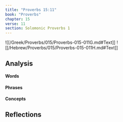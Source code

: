 ```yaml
---
title: "Proverbs 15:11"
book: "Proverbs"
chapter: 15
verse: 11
section: Solomonic Proverbs 1
---
```

![[/Greek/Proverbs/015/Proverbs-015-011G.md#Text]]
![[/Hebrew/Proverbs/015/Proverbs-015-011H.md#Text]]

## Analysis

#### Words

#### Phrases

#### Concepts

## Reflections
